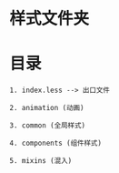 # 样式文件夹

# 目录

    1. index.less --> 出口文件

    2. animation (动画)

    3. common (全局样式)

    4. components (组件样式)

    5. mixins (混入)